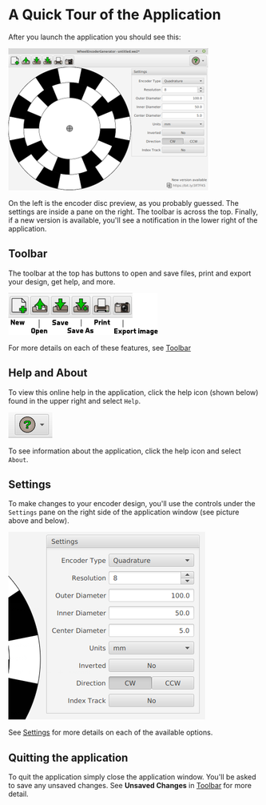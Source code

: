 # A Quick Tour of the Application

After you launch the application you should see this:

![app screenshot](imgs/Application.png)

On the left is the encoder disc preview, as you probably guessed. The settings are inside a pane on the right. The toolbar is across the top. Finally, if a new version is available, you'll see a notification in the lower right of the application.

## Toolbar

The toolbar at the top has buttons to open and save files, print and export your design, get help, and more.

![toolbar](imgs/Toolbar.png)

For more details on each of these features, see [Toolbar](Toolbar.md)

## Help and About

To view this online help in the application, click the help icon (shown below) found in the upper right and select `Help`. 

![help](imgs/Help.png)

To see information about the application, click the help icon and select `About`.

## Settings

To make changes to your encoder design, you'll use the controls under the `Settings` pane on the right side of the application window (see picture above and below).

![settings pane](imgs/Settings.png)

See [Settings](Settings.md) for more details on each of the available options.

## Quitting the application

To quit the application simply close the application window. You'll be asked to save any unsaved changes. See **Unsaved Changes** in [Toolbar](Toolbar.md) for more detail.